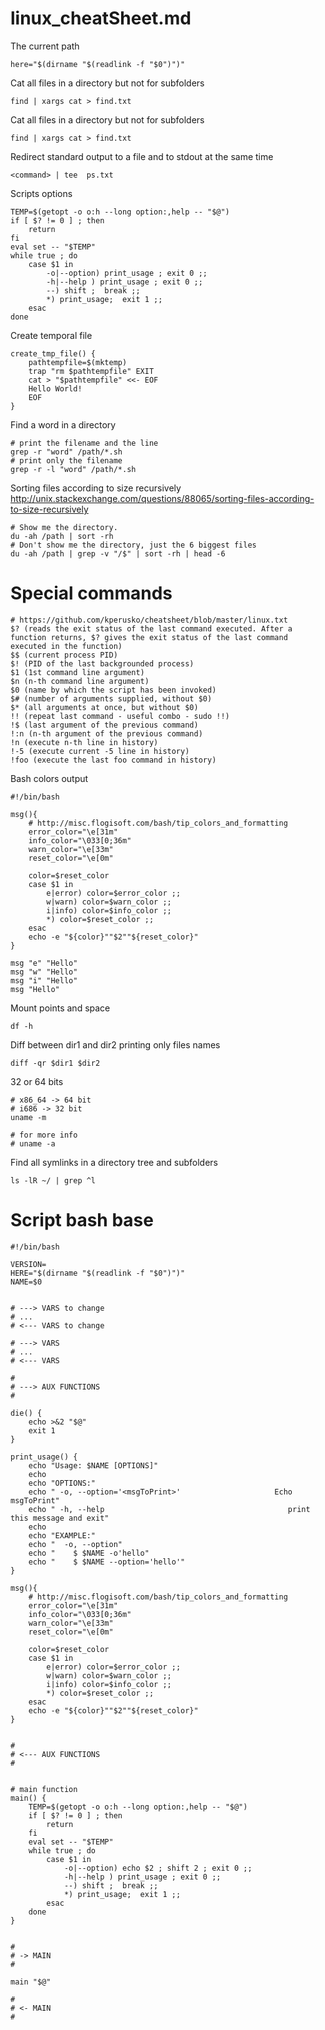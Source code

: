 linux_cheatSheet.md
===================

The current path
```shell
here="$(dirname "$(readlink -f "$0")")"
```

Cat all files in a directory but not for subfolders
```shell
find | xargs cat > find.txt
```

Cat all files in a directory but not for subfolders
```shell
find | xargs cat > find.txt
```

Redirect standard output to a file and to stdout at the same time
```shell
<command> | tee  ps.txt
```

Scripts options
```shell
TEMP=$(getopt -o o:h --long option:,help -- "$@")
if [ $? != 0 ] ; then
    return
fi
eval set -- "$TEMP"
while true ; do
    case $1 in
        -o|--option) print_usage ; exit 0 ;;
        -h|--help ) print_usage ; exit 0 ;;
        --) shift ;  break ;;
        *) print_usage;  exit 1 ;;
    esac
done
```

Create temporal file
```shell
create_tmp_file() {
    pathtempfile=$(mktemp)
    trap "rm $pathtempfile" EXIT
    cat > "$pathtempfile" <<- EOF
	Hello World!
	EOF
}
```

Find a word in a directory
```shell
# print the filename and the line
grep -r "word" /path/*.sh
# print only the filename
grep -r -l "word" /path/*.sh
```

Sorting files according to size recursively
http://unix.stackexchange.com/questions/88065/sorting-files-according-to-size-recursively
```shell
# Show me the directory.
du -ah /path | sort -rh
# Don't show me the directory, just the 6 biggest files
du -ah /path | grep -v "/$" | sort -rh | head -6
```


# Special commands
```shell
# https://github.com/kperusko/cheatsheet/blob/master/linux.txt
$? (reads the exit status of the last command executed. After a function returns, $? gives the exit status of the last command executed in the function)
$$ (current process PID)
$! (PID of the last backgrounded process)
$1 (1st command line argument)
$n (n-th command line argument)
$0 (name by which the script has been invoked)
$# (number of arguments supplied, without $0)
$* (all arguments at once, but without $0)
!! (repeat last command - useful combo - sudo !!)
!$ (last argument of the previous command)
!:n (n-th argument of the previous command)
!n (execute n-th line in history)
!-5 (execute current -5 line in history)
!foo (execute the last foo command in history)
```

Bash colors output
```shell
#!/bin/bash

msg(){
    # http://misc.flogisoft.com/bash/tip_colors_and_formatting
    error_color="\e[31m"
    info_color="\033[0;36m"
    warn_color="\e[33m"
    reset_color="\e[0m"

    color=$reset_color
    case $1 in
        e|error) color=$error_color ;;
        w|warn) color=$warn_color ;;
        i|info) color=$info_color ;;
        *) color=$reset_color ;;
    esac
    echo -e "${color}""$2""${reset_color}"
}

msg "e" "Hello"
msg "w" "Hello"
msg "i" "Hello"
msg "Hello"
```

Mount points and space
```shell
df -h
```

Diff between dir1 and dir2 printing only files names
```shell
diff -qr $dir1 $dir2
```

32 or 64 bits
```shell
# x86_64 -> 64 bit
# i686 -> 32 bit
uname -m

# for more info
# uname -a
```

Find all symlinks in a directory tree and subfolders
```shell
ls -lR ~/ | grep ^l
```




# Script bash base
```shell
#!/bin/bash

VERSION=
HERE="$(dirname "$(readlink -f "$0")")"
NAME=$0


# ---> VARS to change
# ...
# <--- VARS to change

# ---> VARS
# ...
# <--- VARS

#
# ---> AUX FUNCTIONS
#

die() {
    echo >&2 "$@"
    exit 1
}

print_usage() {
    echo "Usage: $NAME [OPTIONS]"
    echo
    echo "OPTIONS:"
    echo " -o, --option='<msgToPrint>'                     Echo msgToPrint"
    echo " -h, --help                                         print this message and exit"
    echo
    echo "EXAMPLE:"
    echo "  -o, --option"
    echo "    $ $NAME -o'hello"
    echo "    $ $NAME --option='hello'"
}

msg(){
    # http://misc.flogisoft.com/bash/tip_colors_and_formatting
    error_color="\e[31m"
    info_color="\033[0;36m"
    warn_color="\e[33m"
    reset_color="\e[0m"

    color=$reset_color
    case $1 in
        e|error) color=$error_color ;;
        w|warn) color=$warn_color ;;
        i|info) color=$info_color ;;
        *) color=$reset_color ;;
    esac
    echo -e "${color}""$2""${reset_color}"
}


#
# <--- AUX FUNCTIONS
#


# main function
main() {
    TEMP=$(getopt -o o:h --long option:,help -- "$@")
    if [ $? != 0 ] ; then
        return
    fi
    eval set -- "$TEMP"
    while true ; do
        case $1 in
            -o|--option) echo $2 ; shift 2 ; exit 0 ;;
            -h|--help ) print_usage ; exit 0 ;;
            --) shift ;  break ;;
            *) print_usage;  exit 1 ;;
        esac
    done
}


#
# -> MAIN
#

main "$@"

#
# <- MAIN
#

```

